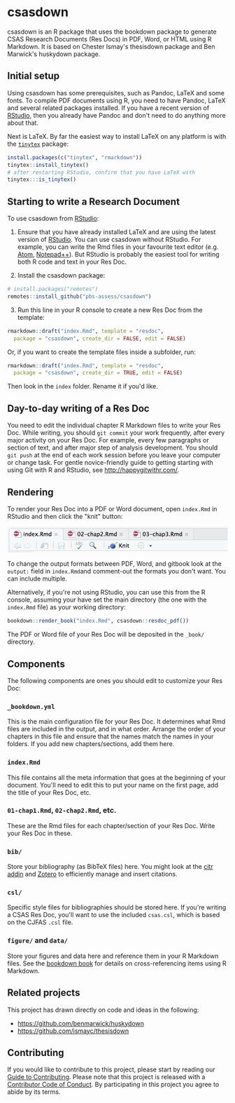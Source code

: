 # csasdown

csasdown is an R package that uses the bookdown package to generate CSAS Research Documents (Res Docs) in PDF, Word, or HTML using R Markdown. It is based on Chester Ismay's thesisdown package and Ben Marwick's huskydown package.

## Initial setup

Using csasdown has some prerequisites, such as Pandoc, LaTeX and some fonts. To compile PDF documents using R, you need to have Pandoc, LaTeX and several related packages installed. If you have a recent version of  [RStudio](http://www.rstudio.com/products/rstudio/download/), then you already have Pandoc and don't need to do anything more about that.

Next is LaTeX. By far the easiest way to install LaTeX on any platform is with the [`tinytex`](https://yihui.name/tinytex/) package:

```r
install.packages(c("tinytex", "rmarkdown"))
tinytex::install_tinytex()
# after restarting RStudio, confirm that you have LaTeX with 
tinytex:::is_tinytex()
```

## Starting to write a Research Document

To use csasdown from [RStudio](http://www.rstudio.com/products/rstudio/download/):

1) Ensure that you have already installed LaTeX and are using the latest version of [RStudio](http://www.rstudio.com/products/rstudio/download/). You can use csasdown without RStudio. For example, you can write the Rmd files in your favourite text editor (e.g. [Atom](https://atom.io/), [Notepad++](https://notepad-plus-plus.org/)). But RStudio is probably the easiest tool for writing both R code and text in your Res Doc. 

2) Install the csasdown package: 

```r
# install.packages("remotes")
remotes::install_github("pbs-assess/csasdown")
```

3) Run this line in your R console to create a new Res Doc from the template:

```r
rmarkdown::draft("index.Rmd", template = "resdoc", 
  package = "csasdown", create_dir = FALSE, edit = FALSE)
```

Or, if you want to create the template files inside a subfolder, run:

```r
rmarkdown::draft("index.Rmd", template = "resdoc", 
  package = "csasdown", create_dir = TRUE, edit = FALSE)
```

Then look in the `index` folder. Rename it if you'd like.

## Day-to-day writing of a Res Doc

You need to edit the individual chapter R Markdown files to write your Res Doc. While writing, you should `git commit` your work frequently, after every major activity on your Res Doc. For example, every few paragraphs or section of text, and after major step of analysis development. You should `git push` at the end of each work session before you leave your computer or change task. For gentle novice-friendly guide to getting starting with using Git with R and RStudio, see <http://happygitwithr.com/>.

## Rendering

To render your Res Doc into a PDF or Word document, open `index.Rmd` in RStudio and then click the "knit" button:

<img src="screenshots/knit.png" width="664">

To change the output formats between PDF, Word, and gitbook look at the `output:` field in `index.Rmd`and comment-out the formats you don't want. You can include multiple.

Alternatively, if you're not using RStudio, you can use this from the R console, assuming your have set the main directory (the one with the `index.Rmd` file) as your working directory:

```r
bookdown::render_book("index.Rmd", csasdown::resdoc_pdf())
```

The PDF or Word file of your Res Doc will be deposited in the `_book/` directory.

## Components

The following components are ones you should edit to customize your Res Doc:

### `_bookdown.yml`

This is the main configuration file for your Res Doc. It determines what Rmd files are included in the output, and in what order. Arrange the order of your chapters in this file and ensure that the names match the names in your folders. If you add new chapters/sections, add them here.

### `index.Rmd`

This file contains all the meta information that goes at the beginning of your
document. You'll need to edit this to put your name on the first page, add the title of your Res Doc, etc.

### `01-chap1.Rmd`, `02-chap2.Rmd`, etc.

These are the Rmd files for each chapter/section of your Res Doc. Write your Res Doc in these.

### `bib/`

Store your bibliography (as BibTeX files) here. You might look at the [citr addin](https://github.com/crsh/citr) and [Zotero](https://www.zotero.org/) to efficiently manage and insert citations.

### `csl/`

Specific style files for bibliographies should be stored here. If you're writing a CSAS Res Doc, you'll want to use the included `csas.csl`, which is based on the CJFAS `.csl` file.

### `figure/` and `data/`

Store your figures and data here and reference them in your R Markdown files. See the [bookdown book](https://bookdown.org/yihui/bookdown/) for details on cross-referencing items using R Markdown.

## Related projects

This project has drawn directly on code and ideas in the following:

- <https://github.com/benmarwick/huskydown>
- <https://github.com/ismayc/thesisdown>

## Contributing

If you would like to contribute to this project, please start by reading our [Guide to Contributing](CONTRIBUTING.md). Please note that this project is released with a [Contributor Code of Conduct](CONDUCT.md). By participating in this project you agree to abide by its terms.
